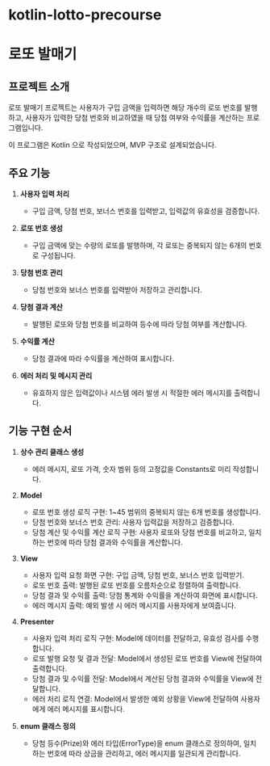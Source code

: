 # kotlin-lotto-precourse

# 로또 발매기

## 프로젝트 소개
로또 발매기 프로젝트는 사용자가 구입 금액을 입력하면 해당 개수의 로또 번호를 발행하고, 사용자가 입력한 당첨 번호와 비교하였을 때 
당첨 여부와 수익률을 계산하는 프로그램입니다. 

이 프로그램은 Kotlin 으로 작성되었으며, MVP 구조로 설계되었습니다.

## 주요 기능

1. **사용자 입력 처리**
    - 구입 금액, 당첨 번호, 보너스 번호를 입력받고, 입력값의 유효성을 검증합니다.

2. **로또 번호 생성**
    - 구입 금액에 맞는 수량의 로또를 발행하며, 각 로또는 중복되지 않는 6개의 번호로 구성됩니다.

3. **당첨 번호 관리**
    - 당첨 번호와 보너스 번호를 입력받아 저장하고 관리합니다.

4. **당첨 결과 계산**
    - 발행된 로또와 당첨 번호를 비교하여 등수에 따라 당첨 여부를 계산합니다.

5. **수익률 계산**
    - 당첨 결과에 따라 수익률을 계산하여 표시합니다.

6. **에러 처리 및 메시지 관리**
    - 유효하지 않은 입력값이나 시스템 에러 발생 시 적절한 에러 메시지를 출력합니다.

## 기능 구현 순서

1. **상수 관리 클래스 생성**
    - 에러 메시지, 로또 가격, 숫자 범위 등의 고정값을 Constants로 미리 작성합니다.

2. **Model**
    - 로또 번호 생성 로직 구현: 1~45 범위의 중복되지 않는 6개 번호를 생성합니다.
    - 당첨 번호와 보너스 번호 관리: 사용자 입력값을 저장하고 검증합니다.
    - 당첨 계산 및 수익률 계산 로직 구현: 사용자 로또와 당첨 번호를 비교하고, 일치하는 번호에 따라 당첨 결과와 수익률을 계산합니다.

3. **View**
    - 사용자 입력 요청 화면 구현: 구입 금액, 당첨 번호, 보너스 번호 입력받기.
    - 로또 번호 출력: 발행된 로또 번호를 오름차순으로 정렬하여 출력합니다.
    - 당첨 결과 및 수익률 출력: 당첨 통계와 수익률을 계산하여 화면에 표시합니다.
    - 에러 메시지 출력: 예외 발생 시 에러 메시지를 사용자에게 보여줍니다.

4. **Presenter**
    - 사용자 입력 처리 로직 구현: Model에 데이터를 전달하고, 유효성 검사를 수행합니다.
    - 로또 발행 요청 및 결과 전달: Model에서 생성된 로또 번호를 View에 전달하여 출력합니다.
    - 당첨 결과 및 수익률 전달: Model에서 계산된 당첨 결과와 수익률을 View에 전달합니다.
    - 에러 처리 로직 연결: Model에서 발생한 예외 상황을 View에 전달하여 사용자에게 에러 메시지를 표시합니다.

5. **enum 클래스 정의**
    - 당첨 등수(Prize)와 에러 타입(ErrorType)을 enum 클래스로 정의하여, 일치하는 번호에 따라 상금을 관리하고, 에러 메시지를 일관되게 관리합니다.

